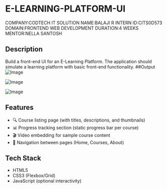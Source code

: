# E-LEARNING-PLATFORM-UI
COMPANY:CODTECH IT SOLUTION 
NAME:BALAJI R
INTERN ID:CITS0D573
DOMAIN:FRONTEND WEB DEVELOPMENT 
DURATION:4 WEEKS 
MENTOR:NELLA SANTOSH 

## Description 

Build a front-end UI for an E-Learning Platform. The application should simulate a learning platform with basic front-end functionality.
##Output
![Image](https://github.com/user-attachments/assets/1917ff00-00ca-4cb2-b30e-a9798948510d)

![Image](https://github.com/user-attachments/assets/66c13631-99f6-4df1-9f57-9814080b575e)

![Image](https://github.com/user-attachments/assets/3582cb4f-b0ca-42e3-b5fa-233c58940bdd)
##  Features

- 🔍 Course listing page (with titles, descriptions, and thumbnails)
- 📊 Progress tracking section (static progress bar per course)
- 🎬 Video embedding for sample course content
- 🧭 Navigation between pages (Home, Courses, About)

## Tech Stack

- HTML5
- CSS3 (Flexbox/Grid)
- JavaScript (optional interactivity)
